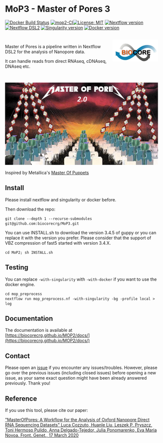 # MoP3 - Master of Pores 3 
[![Docker Build Status](https://img.shields.io/docker/automated/biocorecrg/nanopore.svg)](https://cloud.docker.com/u/biocorecrg/repository/docker/biocorecrg/nanopore/builds)
[![mop2-CI](https://github.com/biocorecrg/MoP3/actions/workflows/build.yml/badge.svg)](https://github.com/biocorecrg/MoP3/actions/workflows/build.yml)[![License: MIT](https://img.shields.io/badge/License-MIT-yellow.svg)](https://opensource.org/licenses/MIT)
[![Nextflow version](https://img.shields.io/badge/Nextflow-21.04.1-brightgreen)](https://www.nextflow.io/)
[![Nextflow DSL2](https://img.shields.io/badge/Nextflow-DSL2-brightgreen)](https://www.nextflow.io/)
[![Singularity version](https://img.shields.io/badge/Singularity-v3.2.1-green.svg)](https://www.sylabs.io/)
[![Docker version](https://img.shields.io/badge/Docker-v20.10.8-blue)](https://www.docker.com/)

<br/>


<img align="right" href="https://biocore.crg.eu/" src="https://raw.githubusercontent.com/CRG-CNAG/BioCoreMiscOpen/master/logo/biocore-logo_small.png" />


Master of Pores is a pipeline written in Nextflow DSL2 for the analysis of Nanopore data. 
<br/>

It can handle reads from direct RNAseq, cDNAseq, DNAseq etc.

<br/>


![MOP2](https://github.com/biocorecrg/MOP2/blob/main/img/master_red.jpg?raw=true)

Inspired by Metallica's [Master Of Puppets](https://www.youtube.com/watch?v=S7blkui3nQc)

## Install
Please install nextflow and singularity or docker before.

Then download the repo:

```
git clone --depth 1 --recurse-submodules git@github.com:biocorecrg/MoP3.git
```

You can use INSTALL.sh to download the version 3.4.5 of guppy or you can replace it with the version you prefer. Please consider that the support of VBZ compression of fast5 started with version 3.4.X. 

```
cd MoP2; sh INSTALL.sh
```

## Testing
You can replace ```-with-singularity``` with ```-with-docker``` if you want to use the docker engine.

```
cd mop_preprocess
nextflow run mop_preprocess.nf -with-singularity -bg -profile local > log
```

## Documentation
The documentation is available at [https://biocorecrg.github.io/MOP2/docs/](https://biocorecrg.github.io/MOP2/docs/)

## Contact
Please open an [issue](https://github.com/biocorecrg/MOP2/issues) if you encounter any issues/troubles. 
However, please go over the previous issues (including closed issues) before opening a new issue, as your same exact question might have been already answered previously. Thank you! 


## Reference
If you use this tool, please cite our paper:

["MasterOfPores: A Workflow for the Analysis of Oxford Nanopore Direct RNA Sequencing Datasets" Luca Cozzuto, Huanle Liu, Leszek P. Pryszcz, Toni Hermoso Pulido, Anna Delgado-Tejedor, Julia Ponomarenko, Eva Maria Novoa. Front. Genet., 17 March 2020](https://www.frontiersin.org/articles/10.3389/fgene.2020.00211/full)
